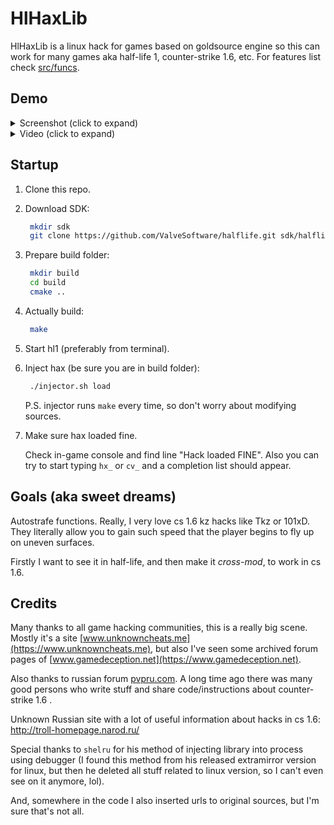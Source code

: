 # HlHaxLib

HlHaxLib is a linux hack for games based on goldsource engine so this can work
for many games aka half-life 1, counter-strike 1.6, etc. For features list
check [src/funcs](src/funcs).

## Demo

<details>
  <summary>Screenshot (click to expand)</summary>
  <img src="https://user-images.githubusercontent.com/49063932/159180098-ed79210e-4008-4c9e-9699-12cf9bebb7c0.png" alt="demo image"/>
</details>

<details>
  <summary>Video (click to expand)</summary>

  [![hlhax demo video](https://user-images.githubusercontent.com/49063932/235757516-9b58eb42-dcb2-4f70-bb89-4ad85235338b.png)](https://github.com/UnkwUsr/hlhax/assets/49063932/4cd6f581-e49d-4a38-bf3f-7b9da7700118)

</details>

## Startup

1. Clone this repo.
2. Download SDK:

    ```bash
     mkdir sdk
     git clone https://github.com/ValveSoftware/halflife.git sdk/halflife-master
    ```

3. Prepare build folder:

    ```bash
     mkdir build
     cd build
     cmake ..
    ```

4. Actually build:

    ```bash
     make
    ```

5. Start hl1 (preferably from terminal).
6. Inject hax (be sure you are in build folder):

    ```bash
     ./injector.sh load
    ```

    P.S. injector runs `make` every time, so don't worry about modifying
    sources.

7. Make sure hax loaded fine.

    Check in-game console and find line "Hack loaded FINE". Also you can try to
    start typing `hx_` or `cv_` and a completion list should appear.

## Goals (aka sweet dreams)

Autostrafe functions. Really, I very love cs 1.6 kz hacks like Tkz or 101xD.
They literally allow you to gain such speed that the player begins to fly up on
uneven surfaces.

Firstly I want to see it in half-life, and then make it *cross-mod*, to work in
cs 1.6.

## Credits

Many thanks to all game hacking communities, this is a really big scene. Mostly
it's a site [www.unknowncheats.me](https://www.unknowncheats.me), but also I've
seen some archived forum pages of
[www.gamedeception.net](https://www.gamedeception.net).

Also thanks to russian forum [pvpru.com](https://pvpru.com). A long time ago
there was many good persons who write stuff and share code/instructions about
counter-strike 1.6 .

Unknown Russian site with a lot of useful information about hacks in cs 1.6:
<http://troll-homepage.narod.ru/>

Special thanks to `shelru` for his method of injecting library into process
using debugger (I found this method from his released extramirror version for
linux, but then he deleted all stuff related to linux version, so I can't even
see on it anymore, lol).

And, somewhere in the code I also inserted urls to original sources, but I'm
sure that's not all.
